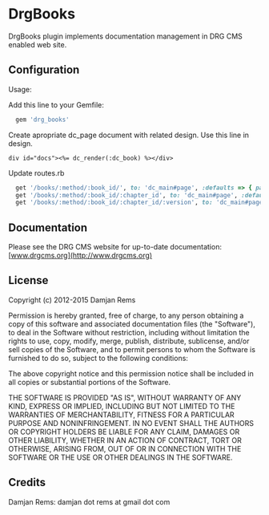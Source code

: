 # DrgBooks

DrgBooks plugin implements documentation management in DRG CMS enabled web site.

Configuration
----------------

Usage:

Add this line to your Gemfile:
```ruby
  gem 'drg_books'
```  

Create apropriate dc_page document with related design. Use this line in design.
```irb
div id="docs"><%= dc_render(:dc_book) %></div>
```

Update routes.rb
```ruby
  get '/books/:method/:book_id/', to: 'dc_main#page', :defaults => { path: 'books' }
  get '/books/:method/:book_id/:chapter_id', to: 'dc_main#page', :defaults => { path: 'books' }
  get '/books/:method/:book_id/:chapter_id/:version', to: 'dc_main#page', :defaults => { path: 'books' }
```

Documentation
-------------

Please see the DRG CMS website for up-to-date documentation:
[www.drgcms.org](http://www.drgcms.org)

License
-------

Copyright (c) 2012-2015 Damjan Rems

Permission is hereby granted, free of charge, to any person obtaining
a copy of this software and associated documentation files (the
"Software"), to deal in the Software without restriction, including
without limitation the rights to use, copy, modify, merge, publish,
distribute, sublicense, and/or sell copies of the Software, and to
permit persons to whom the Software is furnished to do so, subject to
the following conditions:

The above copyright notice and this permission notice shall be
included in all copies or substantial portions of the Software.

THE SOFTWARE IS PROVIDED "AS IS", WITHOUT WARRANTY OF ANY KIND,
EXPRESS OR IMPLIED, INCLUDING BUT NOT LIMITED TO THE WARRANTIES OF
MERCHANTABILITY, FITNESS FOR A PARTICULAR PURPOSE AND
NONINFRINGEMENT. IN NO EVENT SHALL THE AUTHORS OR COPYRIGHT HOLDERS BE
LIABLE FOR ANY CLAIM, DAMAGES OR OTHER LIABILITY, WHETHER IN AN ACTION
OF CONTRACT, TORT OR OTHERWISE, ARISING FROM, OUT OF OR IN CONNECTION
WITH THE SOFTWARE OR THE USE OR OTHER DEALINGS IN THE SOFTWARE.

Credits
-------

Damjan Rems: damjan dot rems at gmail dot com
